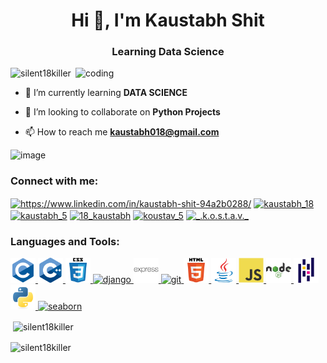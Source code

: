 <h1 align="center">Hi 👋, I'm Kaustabh Shit</h1>
<h3 align="center">Learning Data Science</h3>

<img align="right" alt="coding" width="400" src="https://media4.giphy.com/media/v1.Y2lkPTc5MGI3NjExazUxdGxndnd5ZTk2ZndpdmppNTFzd3ltMnYwbGpncDJ0OGlvdzlwMCZlcD12MV9pbnRlcm5hbF9naWZfYnlfaWQmY3Q9Zw/hun4DFmfnDId3lid5b/giphy.gif">

<p align="left"> <img src="https://komarev.com/ghpvc/?username=silent18killer&label=Profile%20views&color=0e75b6&style=flat" alt="silent18killer" /> </p>

- 🌱 I’m currently learning **DATA SCIENCE**

- 👯 I’m looking to collaborate on **Python Projects**

- 📫 How to reach me **kaustabh018@gmail.com**

<p align="left"> <img height="auto" src="https://github-profile-trophy.vercel.app/?username=Silent18Killer&theme=matrix&column=6&no-frame=false&no-bg=false&margin-w=19&margin-h=19" alt="image" /> </p>

<h3 align="left">Connect with me:</h3>
<p align="left">
<a href="https://linkedin.com/in/https://www.linkedin.com/in/kaustabh-shit-94a2b0288/" target="blank"><img align="center" src="https://raw.githubusercontent.com/rahuldkjain/github-profile-readme-generator/master/src/images/icons/Social/linked-in-alt.svg" alt="https://www.linkedin.com/in/kaustabh-shit-94a2b0288/" height="30" width="40" /></a>
<a href="https://www.leetcode.com/kaustabh_18" target="blank"><img align="center" src="https://raw.githubusercontent.com/rahuldkjain/github-profile-readme-generator/master/src/images/icons/Social/leet-code.svg" alt="kaustabh_18" height="30" width="40" /></a>
<a href="https://auth.geeksforgeeks.org/user/kaustabh_5" target="blank"><img align="center" src="https://raw.githubusercontent.com/rahuldkjain/github-profile-readme-generator/master/src/images/icons/Social/geeks-for-geeks.svg" alt="kaustabh_5" height="30" width="40" /></a>
<a href="https://www.hackerrank.com/18_kaustabh" target="blank"><img align="center" src="https://raw.githubusercontent.com/rahuldkjain/github-profile-readme-generator/master/src/images/icons/Social/hackerrank.svg" alt="18_kaustabh" height="30" width="40" /></a>
<a href="https://twitter.com/koustav_5" target="blank"><img align="center" src="https://raw.githubusercontent.com/rahuldkjain/github-profile-readme-generator/master/src/images/icons/Social/twitter.svg" alt="koustav_5" height="30" width="40" /></a>
<a href="https://instagram.com/_.k.o.s.t.a.v._" target="blank"><img align="center" src="https://raw.githubusercontent.com/rahuldkjain/github-profile-readme-generator/master/src/images/icons/Social/instagram.svg" alt="_.k.o.s.t.a.v._" height="30" width="40" /></a>
</p>

<h3 align="left">Languages and Tools:</h3>
<p align="left"> <a href="https://www.cprogramming.com/" target="_blank" rel="noreferrer"> <img src="https://raw.githubusercontent.com/devicons/devicon/master/icons/c/c-original.svg" alt="c" width="40" height="40"/> </a> <a href="https://www.w3schools.com/cpp/" target="_blank" rel="noreferrer"> <img src="https://raw.githubusercontent.com/devicons/devicon/master/icons/cplusplus/cplusplus-original.svg" alt="cplusplus" width="40" height="40"/> </a> <a href="https://www.w3schools.com/css/" target="_blank" rel="noreferrer"> <img src="https://raw.githubusercontent.com/devicons/devicon/master/icons/css3/css3-original-wordmark.svg" alt="css3" width="40" height="40"/> </a> <a href="https://www.djangoproject.com/" target="_blank" rel="noreferrer"> <img src="https://cdn.worldvectorlogo.com/logos/django.svg" alt="django" width="40" height="40"/> </a> <a href="https://expressjs.com" target="_blank" rel="noreferrer"> <img src="https://raw.githubusercontent.com/devicons/devicon/master/icons/express/express-original-wordmark.svg" alt="express" width="40" height="40"/> </a> <a href="https://git-scm.com/" target="_blank" rel="noreferrer"> <img src="https://www.vectorlogo.zone/logos/git-scm/git-scm-icon.svg" alt="git" width="40" height="40"/> </a> <a href="https://www.w3.org/html/" target="_blank" rel="noreferrer"> <img src="https://raw.githubusercontent.com/devicons/devicon/master/icons/html5/html5-original-wordmark.svg" alt="html5" width="40" height="40"/> </a> <a href="https://www.java.com" target="_blank" rel="noreferrer"> <img src="https://raw.githubusercontent.com/devicons/devicon/master/icons/java/java-original.svg" alt="java" width="40" height="40"/> </a> <a href="https://developer.mozilla.org/en-US/docs/Web/JavaScript" target="_blank" rel="noreferrer"> <img src="https://raw.githubusercontent.com/devicons/devicon/master/icons/javascript/javascript-original.svg" alt="javascript" width="40" height="40"/> </a> <a href="https://nodejs.org" target="_blank" rel="noreferrer"> <img src="https://raw.githubusercontent.com/devicons/devicon/master/icons/nodejs/nodejs-original-wordmark.svg" alt="nodejs" width="40" height="40"/> </a> <a href="https://pandas.pydata.org/" target="_blank" rel="noreferrer"> <img src="https://raw.githubusercontent.com/devicons/devicon/2ae2a900d2f041da66e950e4d48052658d850630/icons/pandas/pandas-original.svg" alt="pandas" width="40" height="40"/> </a> <a href="https://www.python.org" target="_blank" rel="noreferrer"> <img src="https://raw.githubusercontent.com/devicons/devicon/master/icons/python/python-original.svg" alt="python" width="40" height="40"/> </a> <a href="https://seaborn.pydata.org/" target="_blank" rel="noreferrer"> <img src="https://seaborn.pydata.org/_images/logo-mark-lightbg.svg" alt="seaborn" width="40" height="40"/> </a> </p>


<p>&nbsp;<img align="center" src="https://github-readme-stats.vercel.app/api?username=silent18killer&show_icons=true&locale=en" alt="silent18killer" /></p>

<p><img align="center" src="https://github-readme-streak-stats.herokuapp.com/?user=silent18killer&" alt="silent18killer" /></p>
